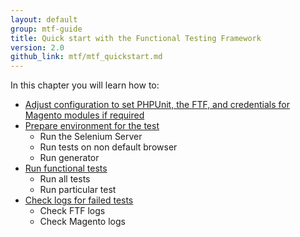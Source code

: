 ```yaml
---
layout: default
group: mtf-guide
title: Quick start with the Functional Testing Framework
version: 2.0
github_link: mtf/mtf_quickstart.md
---
```


In this chapter you will learn how to:

- <a href="{{page.baseurl}}/mtf/mtf_quickstart/mtf_quickstart_config.html">Adjust configuration to set PHPUnit, the FTF, and credentials for Magento modules if required</a>
- <a href="{{page.baseurl}}/mtf/mtf_quickstart/mtf_quickstart_environment.html">Prepare environment for the test</a>
  - Run the Selenium Server
  - Run tests on non default browser
  - Run generator
- <a href="{{page.baseurl}}/mtf/mtf_quickstart/mtf_quickstart_runtest.html">Run functional tests</a>
  - Run all tests
  - Run particular test
- <a href="{{page.baseurl}}/mtf/mtf_quickstart/mtf_quickstart_logs.html">Check logs for failed tests</a>
  - Check FTF logs
  - Check Magento logs
